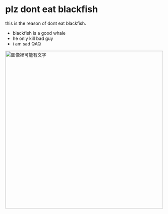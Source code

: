 <!DOCTYPE html>
<html>
<body>

<h1>plz dont eat blackfish</h1>

<p>this is the reason of dont eat blackfish.</p>
<ul>
  <li>blackfish is a good whale</li>
  <li>he only kill bad guy</li>
  <li>i am sad QAQ</li>
</ul>
<img class="spotlight" alt="圖像裡可能有文字" aria-busy="false" src="https://scontent.fhkg10-1.fna.fbcdn.net/v/t1.0-9/62252614_2438486719531603_5708609301342322688_n.jpg?_nc_cat=103&amp;_nc_oc=AQl1wZxJP0Gj1agFZp0it1Hh_Wc3VTKmRd1Px4nOQ378M9N6x_aWD3xnmckLnWpRs3I&amp;_nc_ht=scontent.fhkg10-1.fna&amp;oh=0c59318c811a0d2bdb5b18f71043b6b9&amp;oe=5DF8F584" style="width: 500px; height: 500px;">
</body>
</html>
